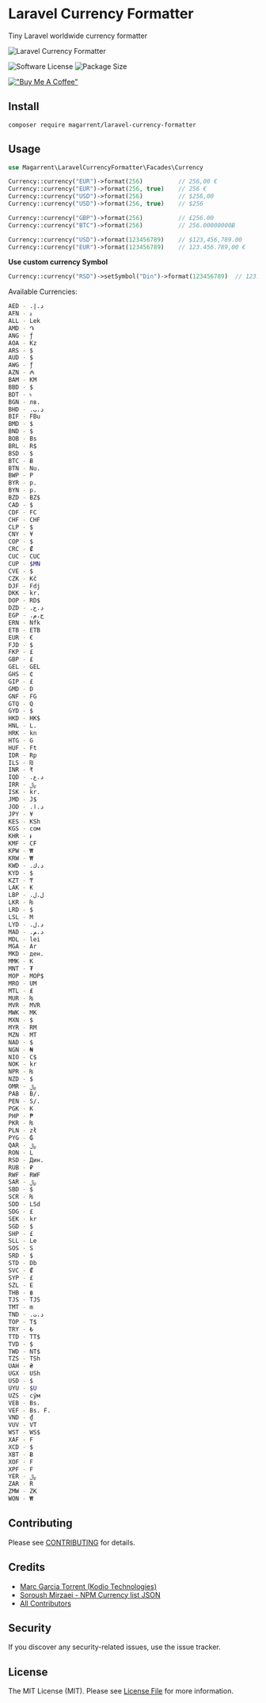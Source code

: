 # Laravel Currency Formatter

Tiny Laravel worldwide currency formatter

![Laravel Currency Formatter](https://user-images.githubusercontent.com/6561770/128357354-34e67b91-3f76-4e8f-92db-186843517f99.png)


![Software License](https://img.shields.io/badge/license-MIT-brightgreen.svg?style=flat-square)
![Package Size](https://img.shields.io/github/languages/code-size/magarrent/laravel-currency-formatter)

[!["Buy Me A Coffee"](https://www.buymeacoffee.com/assets/img/custom_images/orange_img.png)](https://www.buymeacoffee.com/magarrent)
## Install
`composer require magarrent/laravel-currency-formatter`

## Usage

```php
use Magarrent\LaravelCurrencyFormatter\Facades\Currency

Currency::currency("EUR")->format(256)          // 256,00 €
Currency::currency("EUR")->format(256, true)    // 256 €
Currency::currency("USD")->format(256)          // $256,00
Currency::currency("USD")->format(256, true)    // $256

Currency::currency("GBP")->format(256)          // £256.00
Currency::currency("BTC")->format(256)          // 256.00000000Ƀ

Currency::currency("USD")->format(123456789)    // $123,456,789.00
Currency::currency("EUR")->format(123456789)    // 123.456.789,00 €
```

**Use custom currency Symbol**
```php
Currency::currency("RSD")->setSymbol("Din")->format(123456789)  // 123.456.789,00 Din
```

Available Currencies:

```bash
AED - د.إ.‏
AFN - ؋
ALL - Lek
AMD - ֏
ANG - ƒ
AOA - Kz
ARS - $
AUD - $
AWG - ƒ
AZN - ₼
BAM - КМ
BBD - $
BDT - ৳
BGN - лв.
BHD - د.ب.‏
BIF - FBu
BMD - $
BND - $
BOB - Bs
BRL - R$
BSD - $
BTC - Ƀ
BTN - Nu.
BWP - P
BYR - р.
BYN - р.
BZD - BZ$
CAD - $
CDF - FC
CHF - CHF
CLP - $
CNY - ¥
COP - $
CRC - ₡
CUC - CUC
CUP - $MN
CVE - $
CZK - Kč
DJF - Fdj
DKK - kr.
DOP - RD$
DZD - د.ج.‏
EGP - ج.م.‏
ERN - Nfk
ETB - ETB
EUR - €
FJD - $
FKP - £
GBP - £
GEL - GEL
GHS - ₵
GIP - £
GMD - D
GNF - FG
GTQ - Q
GYD - $
HKD - HK$
HNL - L.
HRK - kn
HTG - G
HUF - Ft
IDR - Rp
ILS - ₪
INR - ₹
IQD - د.ع.‏
IRR - ﷼
ISK - kr.
JMD - J$
JOD - د.ا.‏
JPY - ¥
KES - KSh
KGS - сом
KHR - ៛
KMF - CF
KPW - ₩
KRW - ₩
KWD - د.ك.‏
KYD - $
KZT - ₸
LAK - ₭
LBP - ل.ل.‏
LKR - ₨
LRD - $
LSL - M
LYD - د.ل.‏
MAD - د.م.‏
MDL - lei
MGA - Ar
MKD - ден.
MMK - K
MNT - ₮
MOP - MOP$
MRO - UM
MTL - ₤
MUR - ₨
MVR - MVR
MWK - MK
MXN - $
MYR - RM
MZN - MT
NAD - $
NGN - ₦
NIO - C$
NOK - kr
NPR - ₨
NZD - $
OMR - ﷼
PAB - B/.
PEN - S/.
PGK - K
PHP - ₱
PKR - ₨
PLN - zł
PYG - ₲
QAR - ﷼
RON - L
RSD - Дин.
RUB - ₽
RWF - RWF
SAR - ﷼
SBD - $
SCR - ₨
SDD - LSd
SDG - £‏
SEK - kr
SGD - $
SHP - £
SLL - Le
SOS - S
SRD - $
STD - Db
SVC - ₡
SYP - £
SZL - E
THB - ฿
TJS - TJS
TMT - m
TND - د.ت.‏
TOP - T$
TRY - ₺
TTD - TT$
TVD - $
TWD - NT$
TZS - TSh
UAH - ₴
UGX - USh
USD - $
UYU - $U
UZS - сўм
VEB - Bs.
VEF - Bs. F.
VND - ₫
VUV - VT
WST - WS$
XAF - F
XCD - $
XBT - Ƀ
XOF - F
XPF - F
YER - ﷼
ZAR - R
ZMW - ZK
WON - ₩
```

## Contributing
Please see [CONTRIBUTING](CONTRIBUTING.md) for details.

## Credits

- [Marc Garcia Torrent (Kodio Technologies)](https://github.com/magarrent)
- [Soroush Mirzaei - NPM Currency list JSON](https://github.com/smirzaei/currency-formatter)
- [All Contributors](https://github.com/magarrent/laravel-currency-formatter/contributors)

## Security
If you discover any security-related issues, use the issue tracker.

## License
The MIT License (MIT). Please see [License File](/LICENSE.md) for more information.
